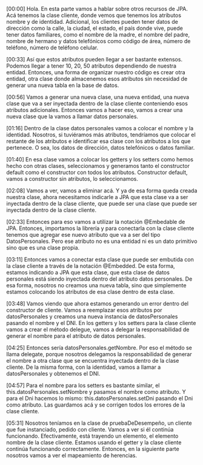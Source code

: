 [00:00] Hola. En esta parte vamos a hablar sobre otros recursos de JPA. Acá tenemos la clase cliente, donde vemos que tenemos los atributos nombre y de identidad. Adicional, los clientes pueden tener datos de dirección como la calle, la ciudad, el estado, el país donde vive, puede tener datos familiares, como el nombre de la madre, el nombre del padre, nombre de hermano y datos telefónicos como código de área, número de teléfono, número de teléfono celular.

[00:33] Así que estos atributos pueden llegar a ser bastante extensos. Podemos llegar a tener 10, 20, 50 atributos dependiendo de nuestra entidad. Entonces, una forma de organizar nuestro código es crear otra entidad, otra clase donde almacenemos esos atributos sin necesidad de generar una nueva tabla en la base de datos.

[00:56] Vamos a generar una nueva clase, una nueva entidad, una nueva clase que va a ser inyectada dentro de la clase cliente conteniendo esos atributos adicionales. Entonces vamos a hacer eso, vamos a crear una nueva clase que la vamos a llamar datos personales.

[01:16] Dentro de la clase datos personales vamos a colocar el nombre y la identidad. Nosotros, si tuviéramos más atributos, tendríamos que colocar el restante de los atributos e identificar esa clase con los atributos a los que pertenece. O sea, los datos de dirección, datos telefónicos o datos familiar.

[01:40] En esa clase vamos a colocar los getters y los setters como hemos hecho con otras clases, seleccionamos y generamos tanto el constructor default como el constructor con todos los atributos. Constructor default, vamos a constructor sin atributos, lo seleccionamos.

[02:08] Vamos a ver, vamos a eliminar acá. Y ya de esa forma queda creada nuestra clase, ahora necesitamos indicarle a JPA que esta clase va a ser inyectada dentro de la clase cliente, que puede ser una clase que puede ser inyectada dentro de la clase cliente.

[02:33] Entonces para eso vamos a utilizar la notación @Embedable de JPA. Entonces, importamos la librería y para conectarla con la clase cliente tenemos que agregar ese nuevo atributo que va a ser del tipo DatosPersonales. Pero ese atributo no es una entidad ni es un dato primitivo sino que es una clase propia.

[03:11] Entonces vamos a conectar esta clase que puede ser embutida con la clase cliente a través de la notación @Embedded. De esta forma, estamos indicando a JPA que esta clase, que esta clase de datos personales está siendo inyectada dentro del atributo datos personales. De esa forma, nosotros no creamos una nueva tabla, sino que simplemente estamos colocando los atributos de esa clase dentro de esta clase.

[03:48] Vamos viendo que ahora estamos generando un error dentro del constructor de cliente. Vamos a reemplazar esos atributos por datosPersonales y creamos una nueva instancia de datosPersonales pasando el nombre y el DNI. En los getters y los setters para la clase cliente vamos a crear el método delegue, vamos a delegar la responsabilidad de generar el nombre para el atributo de datos personales.

[04:25] Entonces sería datosPersonales.getNombre. Por eso el método se llama delegate, porque nosotros delegamos la responsabilidad de generar el nombre a otra clase que se encuentra inyectada dentro de la clase cliente. De la misma forma, con la identidad, vamos a llamar a datosPersonales y obtenemos el DNI.

[04:57] Para el nombre para los setters es bastante similar, el this.datosPersonales.setNombre y pasamos el nombre como atributo. Y para el Dni hacemos lo mismo: this.datosPersonales.setDni pasando el Dni como atributo. Las guardamos acá y se corrigen todos los errores de la clase cliente.

[05:31] Nosotros teníamos en la clase de pruebaDeDesempeño, un cliente que fue instanciado, pedido con cliente. Vamos a ver si él continúa funcionando. Efectivamente, está trayendo un elemento, el elemento nombre de la clase cliente. Estamos usando el getter y la clase cliente continúa funcionando correctamente. Entonces, en la siguiente parte nosotros vamos a ver el mapeamiento de herencias.